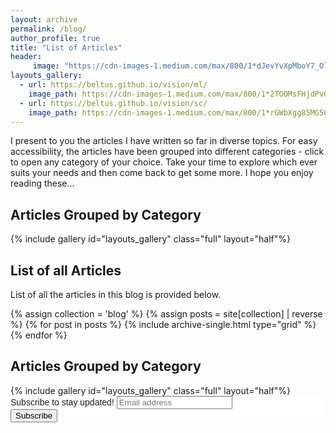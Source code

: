 ```yaml
---
layout: archive
permalink: /blog/
author_profile: true
title: "List of Articles"
header:
     image: "https://cdn-images-1.medium.com/max/800/1*dJevYvXpMboY7_OlYmNWQw.jpeg"
layouts_gallery:
  - url: https://beltus.github.io/vision/ml/
    image_path: https://cdn-images-1.medium.com/max/800/1*2TOOMsFHjdPv0FGnvLF-hQ.jpeg
  - url: https://beltus.github.io/vision/sc/
    image_path: https://cdn-images-1.medium.com/max/800/1*rGWbXgg85MG50_OPeoyWiQ.jpeg
---
```


I present to you the articles I have written so far in diverse topics. For easy accessibility, the articles have been grouped into different categories - click to open any category of your choice. Take your time to explore which ever suits your needs and then come back to get some more. I hope you enjoy reading these...

## Articles Grouped by Category

<div class = "grid__wrapper">
{% include gallery id="layouts_gallery" class="full" layout="half"%}
</div>

## List of all Articles
List of all the articles in this blog is provided below.

<div class="grid__wrapper">
  {% assign collection = 'blog' %}
  {% assign posts = site[collection] | reverse %}
  {% for post in posts %}
    {% include archive-single.html type="grid" %}
  {% endfor %}
</div>

## Articles Grouped by Category

<div class = "grid__wrapper">
{% include gallery id="layouts_gallery" class="full" layout="half"%}
</div>

<!-- Begin Mailchimp Signup Form -->
<link href="//cdn-images.mailchimp.com/embedcode/horizontal-slim-10_7.css" rel="stylesheet" type="text/css">
<style type="text/css">
	#mc_embed_signup{background:#fff; clear:left; font:14px Helvetica,Arial,sans-serif; width:100%;}
	/* Add your own Mailchimp form style overrides in your site stylesheet or in this style block.
	   We recommend moving this block and the preceding CSS link to the HEAD of your HTML file. */
</style>
<div id="mc_embed_signup">
<form action="https://github.us4.list-manage.com/subscribe/post?u=ca4847e09fa3eca66eff34e12&amp;id=cf9e9cda45" method="post" id="mc-embedded-subscribe-form" name="mc-embedded-subscribe-form" class="validate" target="_blank" novalidate>
    <div id="mc_embed_signup_scroll">
	<label for="mce-EMAIL">Subscribe to stay updated!</label>
	<input type="email" value="" name="EMAIL" class="email" id="mce-EMAIL" placeholder="Email address" required>
    <!-- real people should not fill this in and expect good things - do not remove this or risk form bot signups-->
    <div style="position: absolute; left: -5000px;" aria-hidden="true"><input type="text" name="b_ca4847e09fa3eca66eff34e12_cf9e9cda45" tabindex="-1" value=""></div>
    <div class="clear"><input type="submit" value="Subscribe" name="subscribe" id="mc-embedded-subscribe" class="button"></div>
    </div>
</form>
</div>

<!--End mc_embed_signup-->
